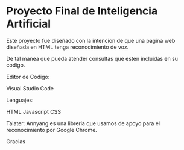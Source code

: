 # Proyecto Final de Inteligencia Artificial

Este proyecto fue diseñado con la intencion de que una pagina web diseñada en HTML tenga reconocimiento de voz.

De tal manea que pueda atender consultas que esten incluidas en su codigo.

Editor de Codigo:

Visual Studio Code

Lenguajes:

HTML
Javascript
CSS

Talater:
Annyang es una libreria que usamos de apoyo para el reconocimiento por Google Chrome.

Gracias
